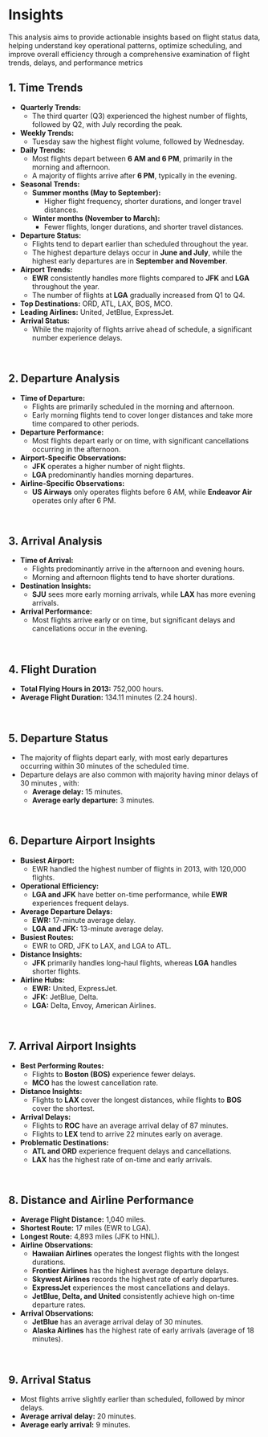 # Insights

This analysis aims to provide actionable insights based on flight status data, helping understand key operational patterns, optimize scheduling, and improve overall efficiency through a comprehensive examination of flight trends, delays, and performance metrics
<br>

## 1. Time Trends  
- **Quarterly Trends:**  
  - The third quarter (Q3) experienced the highest number of flights, followed by Q2, with July recording the peak.  
- **Weekly Trends:**  
  - Tuesday saw the highest flight volume, followed by Wednesday.  
- **Daily Trends:**  
  - Most flights depart between **6 AM and 6 PM**, primarily in the morning and afternoon.  
  - A majority of flights arrive after **6 PM**, typically in the evening.  
- **Seasonal Trends:**  
  - **Summer months (May to September):**  
    - Higher flight frequency, shorter durations, and longer travel distances.  
  - **Winter months (November to March):**  
    - Fewer flights, longer durations, and shorter travel distances.  
- **Departure Status:**  
  - Flights tend to depart earlier than scheduled throughout the year.  
  - The highest departure delays occur in **June and July**, while the highest early departures are in **September and November**.  
- **Airport Trends:**  
  - **EWR** consistently handles more flights compared to **JFK** and **LGA** throughout the year.  
  - The number of flights at **LGA** gradually increased from Q1 to Q4.  
- **Top Destinations:** ORD, ATL, LAX, BOS, MCO.  
- **Leading Airlines:** United, JetBlue, ExpressJet.  
- **Arrival Status:**  
  - While the majority of flights arrive ahead of schedule, a significant number experience delays.  

<br>

## 2. Departure Analysis  
- **Time of Departure:**  
  - Flights are primarily scheduled in the morning and afternoon.  
  - Early morning flights tend to cover longer distances and take more time compared to other periods.  
- **Departure Performance:**  
  - Most flights depart early or on time, with significant cancellations occurring in the afternoon.  
- **Airport-Specific Observations:**  
  - **JFK** operates a higher number of night flights.  
  - **LGA** predominantly handles morning departures.  
- **Airline-Specific Observations:**  
  - **US Airways** only operates flights before 6 AM, while **Endeavor Air** operates only after 6 PM.  

<br>

## 3. Arrival Analysis  
- **Time of Arrival:**  
  - Flights predominantly arrive in the afternoon and evening hours.  
  - Morning and afternoon flights tend to have shorter durations.  
- **Destination Insights:**  
  - **SJU** sees more early morning arrivals, while **LAX** has more evening arrivals.  
- **Arrival Performance:**  
  - Most flights arrive early or on time, but significant delays and cancellations occur in the evening.  

<br>

## 4. Flight Duration  
- **Total Flying Hours in 2013:** 752,000 hours.  
- **Average Flight Duration:** 134.11 minutes (2.24 hours).  

<br>

## 5. Departure Status  
- The majority of flights depart early, with most early departures occurring within 30 minutes of the scheduled time.  
- Departure delays are also common with majority having minor delays of 30 minutes , with:  
  - **Average delay:** 15 minutes.  
  - **Average early departure:** 3 minutes.  

<br>

## 6. Departure Airport Insights  
- **Busiest Airport:**  
  - EWR handled the highest number of flights in 2013, with 120,000 flights.  
- **Operational Efficiency:**  
  - **LGA and JFK** have better on-time performance, while **EWR** experiences frequent delays.  
- **Average Departure Delays:**  
  - **EWR:** 17-minute average delay.  
  - **LGA and JFK:** 13-minute average delay.  
- **Busiest Routes:**  
  - EWR to ORD, JFK to LAX, and LGA to ATL.  
- **Distance Insights:**  
  - **JFK** primarily handles long-haul flights, whereas **LGA** handles shorter flights.  
- **Airline Hubs:**  
  - **EWR:** United, ExpressJet.  
  - **JFK:** JetBlue, Delta.  
  - **LGA:** Delta, Envoy, American Airlines.  

<br>

## 7. Arrival Airport Insights  
- **Best Performing Routes:**  
  - Flights to **Boston (BOS)** experience fewer delays.  
  - **MCO** has the lowest cancellation rate.  
- **Distance Insights:**  
  - Flights to **LAX** cover the longest distances, while flights to **BOS** cover the shortest.  
- **Arrival Delays:**  
  - Flights to **ROC** have an average arrival delay of 87 minutes.  
  - Flights to **LEX** tend to arrive 22 minutes early on average.  
- **Problematic Destinations:**  
  - **ATL and ORD** experience frequent delays and cancellations.  
  - **LAX** has the highest rate of on-time and early arrivals.  

<br>

## 8. Distance and Airline Performance  
- **Average Flight Distance:** 1,040 miles.  
- **Shortest Route:** 17 miles (EWR to LGA).  
- **Longest Route:** 4,893 miles (JFK to HNL).  
- **Airline Observations:**  
  - **Hawaiian Airlines** operates the longest flights with the longest durations.  
  - **Frontier Airlines** has the highest average departure delays.  
  - **Skywest Airlines** records the highest rate of early departures.  
  - **ExpressJet** experiences the most cancellations and delays.  
  - **JetBlue, Delta, and United** consistently achieve high on-time departure rates.  
- **Arrival Observations:**  
  - **JetBlue** has an average arrival delay of 30 minutes.  
  - **Alaska Airlines** has the highest rate of early arrivals (average of 18 minutes).  

<br>

## 9. Arrival Status  
- Most flights arrive slightly earlier than scheduled, followed by minor delays.  
- **Average arrival delay:** 20 minutes.  
- **Average early arrival:** 9 minutes.  
